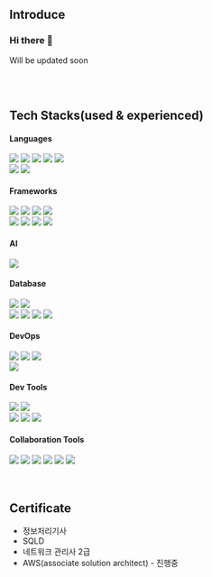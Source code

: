 ## Introduce
### Hi there 👋


Will be updated soon

<!--
**HOBOOK/HOBOOK** is a ✨ _special_ ✨ repository because its `README.md` (this file) appears on your GitHub profile.

Here are some ideas to get you started:

- 🔭 I’m currently working on ...
- 🌱 I’m currently learning ...
- 👯 I’m looking to collaborate on ...
- 🤔 I’m looking for help with ...
- 💬 Ask me about ...
- 📫 How to reach me: ...
- 😄 Pronouns: ...
- ⚡ Fun fact: ...
-->

<br/>
<br/>

## Tech Stacks(used & experienced)

#### Languages
<div>
  <img src="https://img.shields.io/badge/java-333?style=flat-square&logo=java&logoColor=007396"/>
  <img src="https://img.shields.io/badge/javascript-333?style=flat-square&logo=javascript&logoColor=f7df1e"/>
  <img src="https://img.shields.io/badge/html5-333?style=flat-square&logo=html5&logoColor=e34f26"/>
  <img src="https://img.shields.io/badge/css3-333?style=flat-square&logo=css3&logoColor=1572b6"/>
  <img src="https://img.shields.io/badge/sass-333?style=flat-square&logo=sass&logoColor=cc6699"/>
</div>
<div>
  <img src="https://img.shields.io/badge/csharp-333?style=flat-square&logo=csharp&logoColor=239120"/>
  <img src="https://img.shields.io/badge/python-333?style=flat-square&logo=python&logoColor=3776ab"/>
</div>

#### Frameworks
<div>
  <img src="https://img.shields.io/badge/Spring_boot-333?style=flat-square&logo=spring-boot&logoColor=6db33f"/>
  <img src="https://img.shields.io/badge/Node.js-333?style=flat-square&logo=node.js&logoColor=339933"/>
  <img src="https://img.shields.io/badge/Vue.js-333?style=flat-square&logo=vue.js&logoColor=4fc08d"/>
  <img src="https://img.shields.io/badge/Nuxt.js-333?style=flat-square&logo=nuxt.js&logoColor=00dc82"/>
</div>
<div>
  <img src="https://img.shields.io/badge/Django-333?style=flat-square&logo=django&logoColor=092E20"/>
  <img src="https://img.shields.io/badge/Next.js-333?style=flat-square&logo=next.js&logoColor=000000"/>
  <img src="https://img.shields.io/badge/Angular-333?style=flat-square&logo=angular&logoColor=dd0031"/>
  <img src="https://img.shields.io/badge/React-333?style=flat-square&logo=react&logoColor=61dafb"/>
</div>

#### AI
<div>
  <img src="https://img.shields.io/badge/Tensorflow-333?style=flat-square&logo=tensorflow&logoColor=ff6f00"/>
</div>

#### Database
<div>
  <img src="https://img.shields.io/badge/MariaDB-333?style=flat-square&logo=mariadb&logoColor=003545"/>
  <img src="https://img.shields.io/badge/MongoDB-333?style=flat-square&logo=mongodb&logoColor=47a248"/>
</div>
<div>
  <img src="https://img.shields.io/badge/Mssql-333?style=flat-square&logo=microsoftsqlserver&logoColor=cc2927"/>
  <img src="https://img.shields.io/badge/InfluxDB-333?style=flat-square&logo=influxdb&logoColor=22adf6"/>
  <img src="https://img.shields.io/badge/firebase-333?style=flat-square&logo=firebase&logoColor=ffca28"/>
  <img src="https://img.shields.io/badge/PostgreSql-333?style=flat-square&logo=postgresql&logoColor=4169e1"/>
</div>

#### DevOps
<div>
  <img src="https://img.shields.io/badge/Amazon_AWS-333?style=flat-square&logo=amazonaws&logoColor=232f3e"/>
  <img src="https://img.shields.io/badge/Docker-333?style=flat-square&logo=docker&logoColor=2496ed"/>
  <img src="https://img.shields.io/badge/Jenkins-333?style=flat-square&logo=jenkins&logoColor=d24939"/>
</div>
<div>
  <img src="https://img.shields.io/badge/Kubernetes-333?style=flat-square&logo=kubernetes&logoColor=326ce5"/>
</div>

#### Dev Tools
<div>
  <img src="https://img.shields.io/badge/IntelliJ_IDEA-333?style=flat-square&logo=intellijidea&logoColor=000"/>
  <img src="https://img.shields.io/badge/Visual_Studio_Code-333?style=flat-square&logo=visualstudiocode&logoColor=007acc"/>
</div>
<div>
  <img src="https://img.shields.io/badge/Visual_Studio-333?style=flat-square&logo=visualstudio&logoColor=5c2d91"/>
  <img src="https://img.shields.io/badge/Android_Studio-333?style=flat-square&logo=androidstudio&logoColor=3ddc84"/>
  <img src="https://img.shields.io/badge/Unity-333?style=flat-square&logo=unity&logoColor=fff"/>
</div>


#### Collaboration Tools
<div>
  <img src="https://img.shields.io/badge/Git-333?style=flat-square&logo=git&logoColor=f05032"/>
  <img src="https://img.shields.io/badge/Source_Tree-333?style=flat-square&logo=sourcetree&logoColor=0052cc"/>
  <img src="https://img.shields.io/badge/Jira-333?style=flat-square&logo=jira&logoColor=0052cc"/>
  <img src="https://img.shields.io/badge/Confluece_Wiki-333?style=flat-square&logo=confluence&logoColor=172b4d"/>
  <img src="https://img.shields.io/badge/Mattermost-333?style=flat-square&logo=mattermost&logoColor=0058cc"/>
  <img src="https://img.shields.io/badge/GitLab-333?style=flat-square&logo=gitlab&logoColor=fca121"/>
</div>

<br/>
<br/>

## Certificate
<div>
  <ul>
    <li>
  정보처리기사
    </li>
     <li>
  SQLD
        </li>
           <li>
  네트워크 관리사 2급
              </li>
                 <li>
  AWS(associate solution architect) - 진행중
                    </li>
                
  </ul>
</div>

